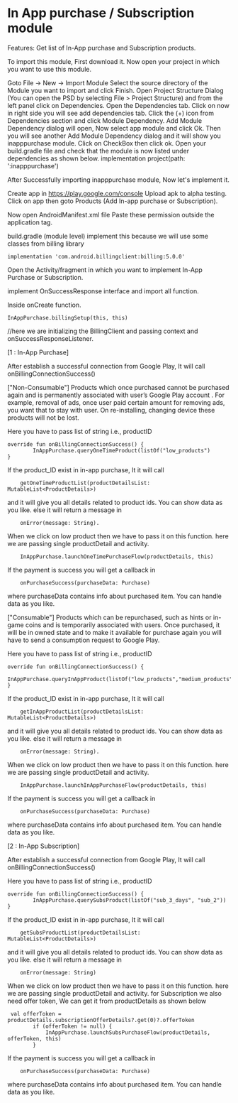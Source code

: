 # In App purchase / Subscription module

Features:
Get list of In-App purchase and Subscription products.

To import this module, First download it.
Now open your project in which you want to use this module.

Goto File -> New -> Import Module
Select the source directory of the Module you want to import and click Finish.
Open Project Structure Dialog (You can open the PSD by selecting File > Project Structure) and from 
the left panel click on Dependencies.
Open the Dependencies tab.
Click on <All Module> now in right side you will see add dependencies tab.
Click the (+) icon from Dependencies section and click Module Dependency.
Add Module Dependency dialog will open, Now select app module and click Ok.
Then you will see another Add Module Dependency dialog and it will show you inapppurchase module. 
Click on CheckBox then click ok.
Open your build.gradle file and check that the module is now listed under dependencies as shown below. 
implementation project(path: ':inapppurchase')

After Successfully importing inapppurchase module, Now let's implement it.

Create app in https://play.google.com/console
Upload apk to alpha testing.
Click on app then goto Products (Add In-app purchase or Subscription).

Now open AndroidManifest.xml file 
Paste these permission outside the application tag.

<uses-permission android:name="android.permission.INTERNET"/>

build.gradle (module level) implement this because we will use some classes from billing library
    
    implementation 'com.android.billingclient:billing:5.0.0'

Open the Activity/fragment in which you want to implement In-App Purchase or Subscription.

implement OnSuccessResponse interface and import all function.

Inside onCreate function.

    InAppPurchase.billingSetup(this, this)

//here we are initializing the BillingClient and passing context and onSuccessResponseListener.

[1 : In-App Purchase]

After establish a successful connection from Google Play, It will call onBillingConnectionSuccess()

["Non-Consumable"]
Products which once purchased cannot be purchased again and is permanently associated with user’s 
Google Play account . For example, removal of ads, once user paid certain amount for removing ads,
you want that to stay with user. On re-installing, changing device these products will not be lost.

Here you have to pass list of string i.e., productID

    override fun onBillingConnectionSuccess() {
            InAppPurchase.queryOneTimeProduct(listOf("low_products")
    }

If the product_ID exist in in-app purchase, It it will call

        getOneTimeProductList(productDetailsList: MutableList<ProductDetails>)
and it will give you all details related to product ids. You can show data as you like.
else it will return a message in

        onError(message: String).

When we click on low product then we have to pass it on this function.
here we are passing single productDetail and activity.

        InAppPurchase.launchOneTimePurchaseFlow(productDetails, this)

If the payment is success you will get a callback in

        onPurchaseSuccess(purchaseData: Purchase) 
where purchaseData contains info about purchased item. You can handle data as you like.



["Consumable"]
Products which can be repurchased, such as hints or in-game coins and is temporarily associated 
with users. Once purchased, it will be in owned state and to make it available for purchase again 
you will have to send a consumption request to Google Play.

Here you have to pass list of string i.e., productID

    override fun onBillingConnectionSuccess() {
            InAppPurchase.queryInAppProduct(listOf("low_products","medium_products","high_products"))
    }

If the product_ID exist in in-app purchase, It it will call 
        
        getInAppProductList(productDetailsList: MutableList<ProductDetails>)
and it will give you all details related to product ids. You can show data as you like.
else it will return a message in 

        onError(message: String).

When we click on low product then we have to pass it on this function.
here we are passing single productDetail and activity.

        InAppPurchase.launchInAppPurchaseFlow(productDetails, this)

If the payment is success you will get a callback in 

        onPurchaseSuccess(purchaseData: Purchase) 
where purchaseData contains info about purchased item. You can handle data as you like.


[2 : In-App Subscription]

After establish a successful connection from Google Play, It will call onBillingConnectionSuccess()

Here you have to pass list of string i.e., productID

    override fun onBillingConnectionSuccess() {
            InAppPurchase.querySubsProduct(listOf("sub_3_days", "sub_2"))
    }

If the product_ID exist in in-app purchase, It it will call 

        getSubsProductList(productDetailsList: MutableList<ProductDetails>)
and it will give you all details related to product ids. You can show data as you like.
else it will return a message in 

        onError(message: String)

When we click on low product then we have to pass it on this function.
here we are passing single productDetail and activity.
for Subscription we also need offer token, We can get it from productDetails as shown below

     val offerToken = productDetails.subscriptionOfferDetails?.get(0)?.offerToken
            if (offerToken != null) {
                InAppPurchase.launchSubsPurchaseFlow(productDetails, offerToken, this)
            }

If the payment is success you will get a callback in 

        onPurchaseSuccess(purchaseData: Purchase) 
where purchaseData contains info about purchased item. You can handle data as you like.